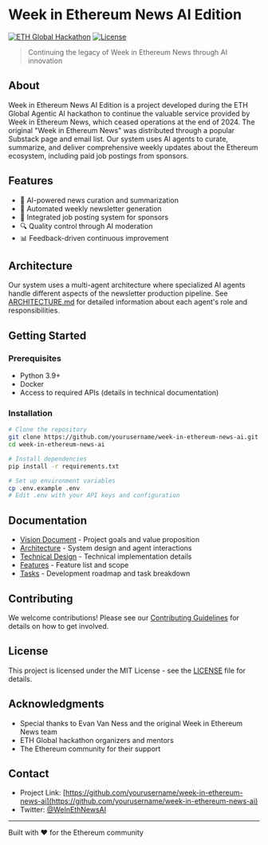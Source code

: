 # Week in Ethereum News AI Edition

[![ETH Global Hackathon](https://img.shields.io/badge/ETH%20Global-Hackathon-blue)](https://ethglobal.com)
[![License](https://img.shields.io/badge/license-MIT-green.svg)](LICENSE)

> Continuing the legacy of Week in Ethereum News through AI innovation

## About

Week in Ethereum News AI Edition is a project developed during the ETH Global Agentic AI hackathon to continue the valuable service provided by Week in Ethereum News, which ceased operations at the end of 2024.  The original "Week in Ethereum News" was distributed through a popular Substack page and email list. Our system uses AI agents to curate, summarize, and deliver comprehensive weekly updates about the Ethereum ecosystem, including paid job postings from sponsors.

## Features

- 🤖 AI-powered news curation and summarization
- 📰 Automated weekly newsletter generation
- 💼 Integrated job posting system for sponsors
- 🔍 Quality control through AI moderation
- 📊 Feedback-driven continuous improvement

## Architecture

Our system uses a multi-agent architecture where specialized AI agents handle different aspects of the newsletter production pipeline. See [ARCHITECTURE.md](ARCHITECTURE.md) for detailed information about each agent's role and responsibilities.

## Getting Started

### Prerequisites

- Python 3.9+
- Docker
- Access to required APIs (details in technical documentation)

### Installation

```bash
# Clone the repository
git clone https://github.com/yourusername/week-in-ethereum-news-ai.git
cd week-in-ethereum-news-ai

# Install dependencies
pip install -r requirements.txt

# Set up environment variables
cp .env.example .env
# Edit .env with your API keys and configuration
```

## Documentation

- [Vision Document](VISION.md) - Project goals and value proposition
- [Architecture](ARCHITECTURE.md) - System design and agent interactions
- [Technical Design](TECHNICAL_DESIGN.md) - Technical implementation details
- [Features](FEATURES.md) - Feature list and scope
- [Tasks](TASKS.md) - Development roadmap and task breakdown

## Contributing

We welcome contributions! Please see our [Contributing Guidelines](CONTRIBUTING.md) for details on how to get involved.

## License

This project is licensed under the MIT License - see the [LICENSE](LICENSE) file for details.

## Acknowledgments

- Special thanks to Evan Van Ness and the original Week in Ethereum News team
- ETH Global hackathon organizers and mentors
- The Ethereum community for their support

## Contact

- Project Link: [https://github.com/yourusername/week-in-ethereum-news-ai](https://github.com/yourusername/week-in-ethereum-news-ai)
- Twitter: [@WeInEthNewsAI](https://twitter.com/WeInEthNewsAI)

---
Built with ❤️ for the Ethereum community
